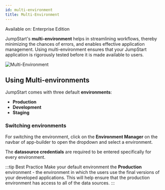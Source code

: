 ```yaml
---
id: multi-environment
title: Multi-Environment
---
```


<div className='badge badge--primary heading-badge'>Available on: Enterprise Edition</div>

JumpStart's **multi-environment** helps in streamlining workflows, thereby minimizing the chances of errors, and enables effective application management. Using multi-environment ensures that your JumpStart application is rigorously tested before it is made available to users.

<div style={{textAlign: 'center'}}>

<img className="screenshot-full" src="/img/v2-beta/multi-env/multienv.png" alt="Multi-Environment" />

</div>

## Using Multi-environments

JumpStart comes with three default **environments**:
- **Production**
- **Development**
- **Staging**

### Switching environments

For switching the environment, click on the **Environment Manager** on the navbar of app-builder to open the dropdown and select a environment.

The **datasource credentials** are required to be entered specifically for every environment.

:::tip Best Practice
Make your default environment the **Production** environment - the environment in which the users use the final versions of your developed applications. This will help ensure that the production environment has access to all of the data sources.
:::

